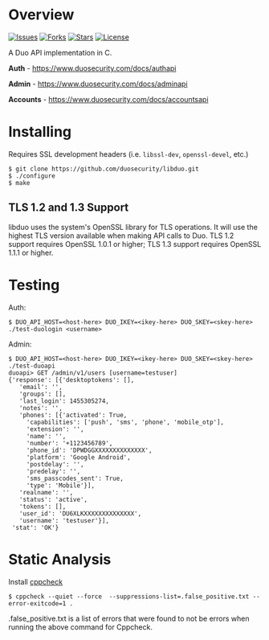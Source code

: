 # Overview

[![Issues](https://img.shields.io/github/issues/duosecurity/libduo)](https://github.com/duosecurity/libduo/issues)
[![Forks](https://img.shields.io/github/forks/duosecurity/libduo)](https://github.com/duosecurity/libduo/network/members)
[![Stars](https://img.shields.io/github/stars/duosecurity/libduo)](https://github.com/duosecurity/libduo/stargazers)
[![License](https://img.shields.io/badge/License-View%20License-orange)](https://github.com/duosecurity/libduo/blob/master/LICENSE)

A Duo API implementation in C.

**Auth** - https://www.duosecurity.com/docs/authapi

**Admin** - https://www.duosecurity.com/docs/adminapi

**Accounts** - https://www.duosecurity.com/docs/accountsapi

# Installing

Requires SSL development headers (i.e. `libssl-dev`, `openssl-devel`, etc.)

```
$ git clone https://github.com/duosecurity/libduo.git
$ ./configure
$ make
```

## TLS 1.2 and 1.3 Support

libduo uses the system's OpenSSL library for TLS operations. It will use the highest TLS version available when making API calls to Duo. TLS 1.2 support requires OpenSSL 1.0.1 or higher; TLS 1.3 support requires OpenSSL 1.1.1 or higher.

# Testing


Auth:

```
$ DUO_API_HOST=<host-here> DUO_IKEY=<ikey-here> DUO_SKEY=<skey-here> ./test-duologin <username>
```

Admin:

```
$ DUO_API_HOST=<host-here> DUO_IKEY=<ikey-here> DUO_SKEY=<skey-here> ./test-duoapi
duoapi> GET /admin/v1/users [username=testuser]
{'response': [{'desktoptokens': [],
   'email': '',
   'groups': [],
   'last_login': 1455305274,
   'notes': '',
   'phones': [{'activated': True,
     'capabilities': ['push', 'sms', 'phone', 'mobile_otp'],
     'extension': '',
     'name': '',
     'number': '+1123456789',
     'phone_id': 'DPWDGGXXXXXXXXXXXXXX',
     'platform': 'Google Android',
     'postdelay': '',
     'predelay': '',
     'sms_passcodes_sent': True,
     'type': 'Mobile'}],
   'realname': '',
   'status': 'active',
   'tokens': [],
   'user_id': 'DU6XLKXXXXXXXXXXXXXX',
   'username': 'testuser'}],
 'stat': 'OK'}
```

# Static Analysis

Install [cppcheck](http://cppcheck.sourceforge.net/)

```
$ cppcheck --quiet --force  --suppressions-list=.false_positive.txt --error-exitcode=1 .
```
.false_positive.txt is a list of errors that were found to not be errors when running the above command for Cppcheck.
